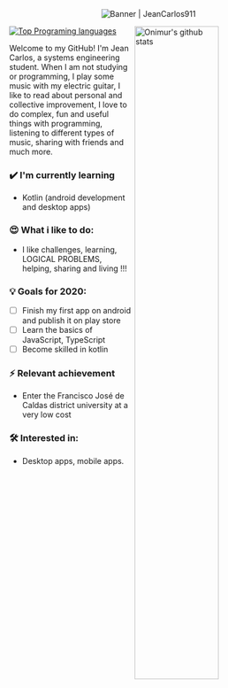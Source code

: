 <div align="center"><img alt="Banner | JeanCarlos911" src="https://i.imgur.com/34fiEUG.gif" /></div>

<p>
  <a>
    <img width="55%" align="right" alt="Onimur's github stats" src="https://github-readme-stats.vercel.app/api?username=JeanCarlos911&show_icons=true&hide_border=true" />
  </a>
  
  [![Top Programing languages](https://github-readme-stats.vercel.app/api/top-langs/?username=JeanCarlos911&layout=compact)](https://github.com/anuraghazra/github-readme-stats)
</p>

Welcome to my GitHub! I'm Jean Carlos, a systems engineering student. When I am not studying or programming, I play some music with my electric guitar, I like to read about personal and collective improvement, I love to do complex, fun and useful things with programming, listening to different types of music, sharing with friends and much more.

### ✔️ I'm currently learning
- Kotlin (android development and desktop apps)

### 😍 What i like to do:
- I like challenges, learning, LOGICAL PROBLEMS, helping, sharing and living !!!

### 💡 Goals for 2020:
- [ ] Finish my first app on android and publish it on play store
- [ ] Learn the basics of JavaScript, TypeScript
- [ ] Become skilled in kotlin

### ⚡ Relevant achievement
- Enter the Francisco José de Caldas district university at a very low cost

### 🛠 Interested in:
- Desktop apps, mobile apps.
